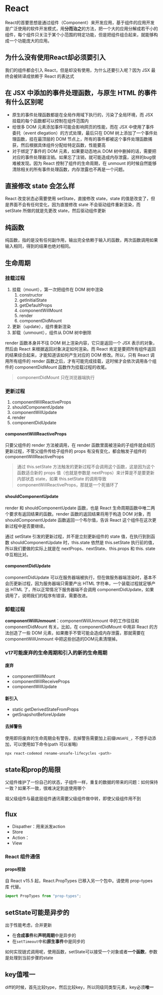 # React

React的首要思想是通过组件（Component）来开发应用，基于组件的应用开发是广泛使用的软件开发模式，用**分而治之**的方法，把一个大的应用分解成若干小的组件，每个组件只关注于某个小范围的特定功能，但是把组件组合起来，就能够构成一个功能庞大的应用。

## 为什么没有使用React却必须要引入

我们的组件都会引入 React，但是却没有使用，为什么还要引入呢？因为 JSX 最终会被转译成依赖于 React 的表达式

## 在 JSX 中添加的事件处理函数，与原生 HTML 的事件有什么区别呢

- 原生的事件处理函数都是在全局作用域下执行的，污染了全局环境，而 JSX 挂载的每个函数都可以控制在组件范围内
- 给很多 DOM 元素添加事件可能会影响网页的性能，而在 JSX 中使用了事件委托（event dlegation）的方式处理，最后只在 DOM 树上添加了一个事件处理函数，挂在最顶层的 DOM 节点上，所有的事件都被这个事件处理函数捕获，然后根据具体组件分配给特定函数，性能要高
- 对于绑定了事件的 DOM 元素，如果要动态地从 DOM 树中删掉的话，需要把对应的事件处理器注销。如果忘了注销，就可能造成内存泄露，这样的bug很难被发现。因为 React 控制了组件的生命周期，在 unmount 的时候自然能够清除相关的所有事件处理函数，内存泄露也不再是一个问题。

## 直接修改 state 会怎么样

React 改变状态必需要使用 setState，直接修改 state，state 的值是改变了，但是界面不会有任何变化，因为直接修改 state 不会驱动组件重新渲染，而 setState 所做的就是先更改 state，然后驱动组件更新

## 纯函数

纯函数，指的是没有任何副作用，输出完全依赖于输入的函数，两次函数调用如果输入相同，得到的结果也绝对相同。

## 生命周期

### 挂载过程

1. 挂载（mount），第一次把组件在 DOM 树中渲染
   1. constructor
   2. getInitialState
   3. getDefaultProps
   4. componentWillMount
   5. render
   6. componentDidMount
2. 更新（update），组件重新渲染
3. 卸载（unmount），组件从 DOM 树中删除

render 函数本身并不往 DOM 树上渲染内容，它只是返回一个 JSX 表示的对象，然后由 React 来根据返回对象决定如何渲染。而 React 肯定是要把所有组件返回的结果综合起来，才能知道该如何产生对应的 DOM 修改。所以，只有 React 调用所有组件的 render 函数之后，才有可能完成挂载，这时候才会依次调用各个组件的 componentDidMount 函数作为挂载过程的收尾。

> componentDidMount 只在浏览器端执行

### 更新过程

1. componentWillReactiveProps
2. shouldComponentUpdate
3. componentWillUpdate
4. render
5. componentDidUpdate

#### componentWillReactiveProps

只要父组件的 render 方法被调用，在 render 函数里面被渲染的子组件就会经历更新过程，不管父组件传给子组件的 props 有没有变化，都会触发子组件的 componentWillReactiveProps

> 通过 this.setState 方法触发的更新过程不会调用这个函数，这是因为这个函数适合新的 props 值（也就是参数是 nextProps）来计算是不是要更新内部状态 state，如果 this.setState 的调用导致 componentWillReactiveProps，那就是一个死循环了

#### shouldComponentUpdate

render 和 shouldComponentUpdate 函数，也是 React 生命周期函数中唯二两个要求有返回结果的函数。render 函数的返回结果将用于构造 DOM 对象，而 shouldComponentUpdate 函数返回一个布尔值，告诉 React 这个组件在这次更新过程中是否要继续。

通过 setState 引发的更新过程，并不是立刻更新组件的 state 值，在执行到到函数 shouldComponentUpdate 时，this.state 依然是 this.setState 执行前的值，所以我们要做的实际上就是在 nextProps、nextState、this.props 和 this. state 中互相比对。

#### componentDidUpdate

componentDidUpdate 可以在服务器端被执行，但在做服务器端渲染时，基本不会历更新过程，因为服务器端只需要产出 HTML 字符串，一个装载过程就足够产出 HTML 了，所以正常情况下服务器端不会调用 componentDidUpdate，如果调用了，说明我们的程序有错误，需要改进。

### 卸载过程

**componentWillUnmount**：componentWillUnmount 中的工作往往和 componentDidMount 有关。比如，在 componentDidMount 中用非 React 的方法创造了一些 DOM 元素，如果撒手不管可能会造成内存泄露，那就需要在 componentWillUnmount 中把这些创造的DOM元素清理掉。

### v17可能废弃的生命周期和引入的新的生命周期

#### 废弃

- componentWillMount
- componentWillReceiveProps
- componentWillUpdate

#### 新引入

- static getDerivedStateFromProps
- getSnapshotBeforeUpdate

#### 去掉警告

使用即将废弃的生命周期会有警告，去掉警告需要加上前缀`UNSAFE_`，不想手动添加，可以使用如下命令(path 可以省略)

```bash
npx react-codemod rename-unsafe-lifecycles <path>
```

## state和prop的局限

父组件维护了一份自己的状态，子组件一样，重复的数据的带来的问题：如何保持一致？如果不一致，很难决定到底使用哪个

祖父级组件与最底层组件通讯需要父级组件做中转，即使父级组件用不到

## flux

- Dispather：用来派发action
- Store
- Action：
- View

### React 组件通信

#### props校验

自 React v15.5 起，React.PropTypes 已移入另一个包中。请使用 prop-types 库 代替。

```javascript
import PropTypes from "prop-types";
```

## setState可能是异步的

出于性能考虑，合并更新

- 在**合成事件**和**声明周期**中是异步的
- 在`setTimeout`中和**原生事件**中是同步的

如何实现链式调用呢，使用函数，setState可以接受一个对象或者**一个函数**，参数是处理到当前步骤的state

## key值唯一

diff的时候，首先比较type，然后比较key，所以同级同类型元素，key必须**唯一**
